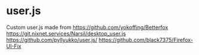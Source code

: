 # user.js
Custom user.js made from
https://github.com/yokoffing/Betterfox
https://git.nixnet.services/Narsil/desktop_user.js
https://github.com/pyllyukko/user.js/
https://github.com/black7375/Firefox-UI-Fix
